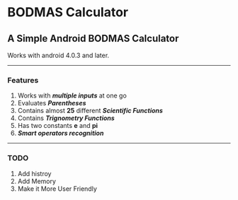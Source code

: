 # BODMAS Calculator
## A Simple Android BODMAS Calculator

Works with android 4.0.3 and later.

---

### Features

1. Works with ***multiple inputs*** at one go
2. Evaluates ***Parentheses***
3. Contains almost **25** different ***Scientific Functions***
4. Contains ***Trignometry Functions***
5. Has two constants **e** and **pi**
6. ***Smart operators recognition***
---
### TODO
1. Add histroy
2. Add Memory
3. Make it More User Friendly
